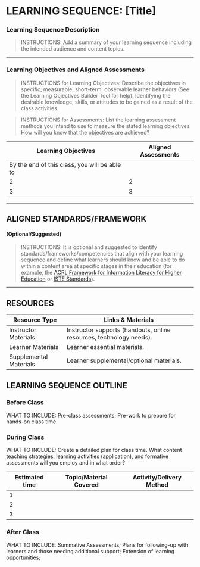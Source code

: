 # LEARNING SEQUENCE: [Title]

### Learning Sequence Description

> INSTRUCTIONS: Add a summary of your learning sequence including the intended audience and content topics.

-----
### Learning Objectives and Aligned Assessments

> INSTRUCTIONS for Learning Objectives: Describe the objectives in specific, measurable, short-term, observable learner behaviors (See the Learning Objectives Builder Tool for help). Identifying the desirable knowledge, skills, or attitudes to be gained as a result of the class activities.

> INSTRUCTIONS for Assessments: List the learning assessment methods you intend to use to measure the stated learning objectives. How will you know that the objectives are achieved?

| Learning Objectives | Aligned Assessments |
| -----| ------|
|By the end of this class, you will be able to |   |
| 2  |  2   |
| 3  |  3   |

-------

## ALIGNED STANDARDS/FRAMEWORK 

#### (Optional/Suggested)

> INSTRUCTIONS: It is optional and suggested to identify standards/frameworks/competencies that align with your learning sequence and define what learners should know and be able to do within a content area at specific stages in their education (for example, the [ACRL Framework for Information Literacy for Higher Education](https://urldefense.com/v3/__https://www.ala.org/acrl/standards/ilframework__;!!JYXjzlvb!zbL8SL_M6HQiuJWVUdqclCXf2DanQtVCnRNjgVpjKQtvIg84Je5dzcv3uxrMkEu0ig$ ) or [ISTE Standards](https://urldefense.com/v3/__https://www.iste.org/standards/iste-standards-for-students__;!!JYXjzlvb!zbL8SL_M6HQiuJWVUdqclCXf2DanQtVCnRNjgVpjKQtvIg84Je5dzcv3uxpHWaQjMQ$ )). 


-------

## RESOURCES

| Resource Type| Links & Materials |
| --- | --- |
| Instructor Materials | Instructor supports (handouts, online resources, technology needs). |
| Learner Materials | Learner essential materials.|
| Supplemental Materials | Learner supplemental/optional materials. |


## LEARNING SEQUENCE OUTLINE

### Before Class

WHAT TO INCLUDE: Pre-class assessments; Pre-work to prepare for hands-on class time.


### During Class

WHAT TO INCLUDE: Create a detailed plan for class time. What content teaching strategies, learning activities (application), and formative assessments will you employ and in what order?

| Estimated time | Topic/Material Covered | Activity/Delivery Method |
| ----  | ---- | ---- |
| 1     |      |      |
| 2     |      |      |
| 3     |      |      |

### After Class

WHAT TO INCLUDE: Summative Assessments;  Plans for following-up with learners and those needing additional support;  Extension of learning opportunities;




